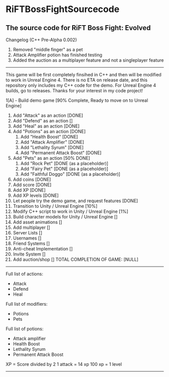 # RiFTBossFightSourcecode
The source code for RiFT Boss Fight: Evolved
------------------------------------------
Changelog (C++ Pre-Alpha 0.002)
1. Removed "middle finger" as a pet
2. Attack Amplifier potion has finished testing
3. Added the auction as a multiplayer feature and not a singleplayer feature
------------------------------------------
This game will be first completely finsihed in C++ and then will be modified to work in Unreal Engine 4.
There is no ETA on release date, and this repository only includes my C++ code for the demo. For Unreal Engine 4 builds, go to releases.
Thanks for your interest in my code project!

1[A] - Build demo game [90% Complete, Ready to move on to Unreal Engine]
   1. Add "Attack" as an action [DONE]
   2. Add "Defend" as an action []
   3. Add "Heal" as an action [DONE]
   4. Add "Potions" as an action [DONE]
      1. Add "Health Boost" [DONE]
      2. Add "Attack Amplifier" [DONE]
      3. Add "Lethality Syrum" [DONE]
      4. Add "Permanent Attack Boost" [DONE]
   5. Add "Pets" as an action [50% DONE]
      1. Add "Rock Pet" [DONE (as a placeholder)]
      2. Add "Fairy Pet" [DONE (as a placeholder)]
      3. Add "Faithful Doggo" [DONE (as a placeholder)]
   6. Add coins [DONE]
   7. Add score [DONE]
   8. Add XP [DONE]
   9. Add XP levels [DONE]
7. Let people try the demo game, and request features [DONE]
8. Transition to Unity / Unreal Engine [10%]
9. Modify C++ script to work in Unity / Unreal Engine [1%]
10. Build character models for Unity / Unreal Engine []
11. Add asset animations []
12. Add multiplayer []
  1. Server Lists []
  2. Usernames []
  3. Friend Systems []
  4. Anti-cheat Implementation []
  5. Invite System []
  6. Add auction/shop []
TOTAL COMPLETION OF GAME: [NULL]
--------------------------------------------
>>
Full list of actions:
- Attack
- Defend
- Heal

Full list of modifiers:
- Potions
- Pets

Full list of potions:
- Attack amplifier
- Health Boost
- Lethality Syrum
- Permanent Attack Boost

XP = Score divided by 2
1 attack = 14 xp
100 xp = 1 level
>>
---------------------------------------------
